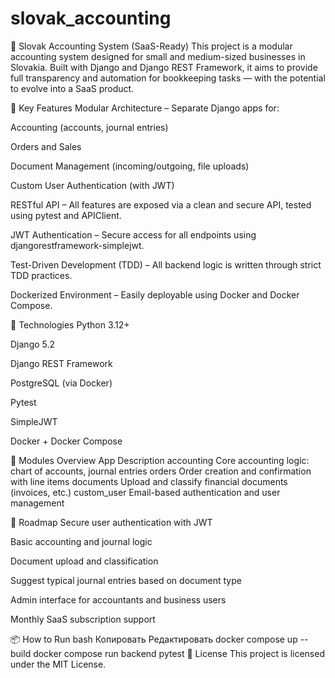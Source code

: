 # slovak_accounting
📘 Slovak Accounting System (SaaS-Ready)
This project is a modular accounting system designed for small and medium-sized businesses in Slovakia. Built with Django and Django REST Framework, it aims to provide full transparency and automation for bookkeeping tasks — with the potential to evolve into a SaaS product.

🔧 Key Features
Modular Architecture – Separate Django apps for:

Accounting (accounts, journal entries)

Orders and Sales

Document Management (incoming/outgoing, file uploads)

Custom User Authentication (with JWT)

RESTful API – All features are exposed via a clean and secure API, tested using pytest and APIClient.

JWT Authentication – Secure access for all endpoints using djangorestframework-simplejwt.

Test-Driven Development (TDD) – All backend logic is written through strict TDD practices.

Dockerized Environment – Easily deployable using Docker and Docker Compose.

📂 Technologies
Python 3.12+

Django 5.2

Django REST Framework

PostgreSQL (via Docker)

Pytest

SimpleJWT

Docker + Docker Compose

📁 Modules Overview
App	Description
accounting	Core accounting logic: chart of accounts, journal entries
orders	Order creation and confirmation with line items
documents	Upload and classify financial documents (invoices, etc.)
custom_user	Email-based authentication and user management

🚀 Roadmap
 Secure user authentication with JWT

 Basic accounting and journal logic

 Document upload and classification

 Suggest typical journal entries based on document type

 Admin interface for accountants and business users

 Monthly SaaS subscription support

📦 How to Run
bash
Копировать
Редактировать
docker compose up --build
docker compose run backend pytest
📜 License
This project is licensed under the MIT License.

